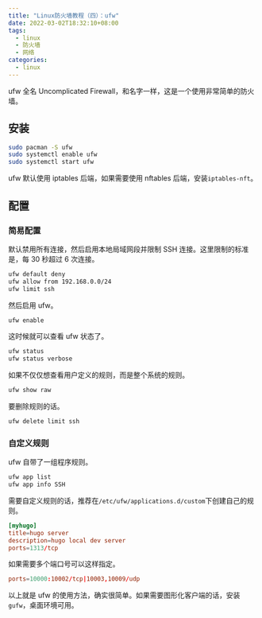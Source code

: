 ```yaml
---
title: "Linux防火墙教程（四）：ufw"
date: 2022-03-02T18:32:10+08:00
tags:
  - linux
  - 防火墙
  - 网络
categories:
  - linux
---
```


ufw 全名 Uncomplicated Firewall，和名字一样，这是一个使用非常简单的防火墙。

## 安装

```sh
sudo pacman -S ufw
sudo systemctl enable ufw
sudo systemctl start ufw
```

ufw 默认使用 iptables 后端，如果需要使用 nftables 后端，安装`iptables-nft`。

## 配置

### 简易配置

默认禁用所有连接，然后启用本地局域网段并限制 SSH 连接。这里限制的标准是，每 30 秒超过 6 次连接。

```sh
ufw default deny
ufw allow from 192.168.0.0/24
ufw limit ssh
```

然后启用 ufw。

```sh
ufw enable
```

这时候就可以查看 ufw 状态了。

```sh
ufw status
ufw status verbose
```

如果不仅仅想查看用户定义的规则，而是整个系统的规则。

```sh
ufw show raw
```

要删除规则的话。

```sh
ufw delete limit ssh
```

### 自定义规则

ufw 自带了一组程序规则。

```sh
ufw app list
ufw app info SSH
```

需要自定义规则的话，推荐在`/etc/ufw/applications.d/custom`下创建自己的规则。

```conf
[myhugo]
title=hugo server
description=hugo local dev server
ports=1313/tcp
```

如果需要多个端口号可以这样指定。

```conf
ports=10000:10002/tcp|10003,10009/udp
```

以上就是 ufw 的使用方法，确实很简单。如果需要图形化客户端的话，安装`gufw`，桌面环境可用。
